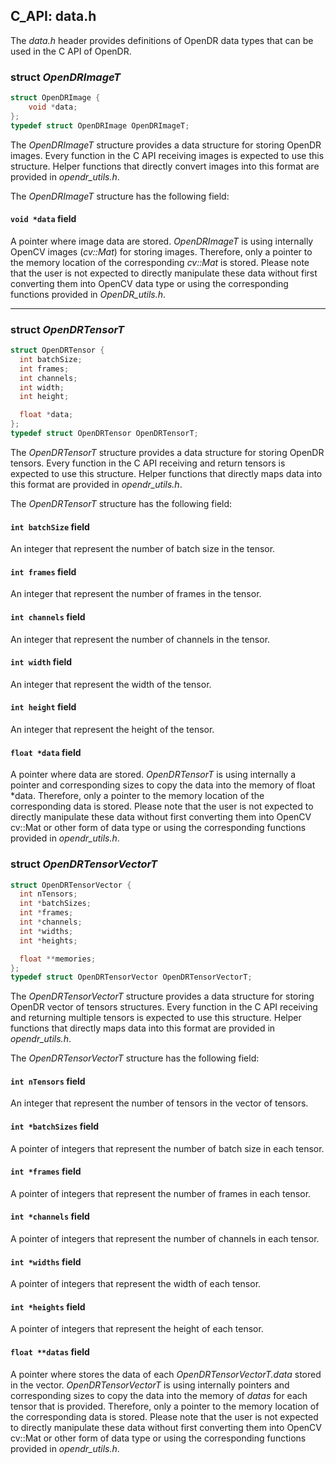 ## C_API: data.h


The *data.h* header provides definitions of OpenDR data types that can be used in the C API of OpenDR.

### struct *OpenDRImageT*
```C
struct OpenDRImage {
    void *data;
};
typedef struct OpenDRImage OpenDRImageT;
```


The *OpenDRImageT* structure provides a data structure for storing OpenDR images. 
Every function in the C API receiving images is expected to use this structure.
Helper functions that directly convert images into this format are provided in *opendr_utils.h*.

The *OpenDRImageT* structure has the following field:

#### `void *data` field

A pointer where image data are stored. 
*OpenDRImageT* is using internally OpenCV images (*cv::Mat*) for storing images. 
Therefore, only a pointer to the memory location of the corresponding *cv::Mat* is stored.
Please note that the user is not expected to directly manipulate these data without first converting them into OpenCV data type or using the corresponding functions provided in *OpenDR_utils.h*.

---

### struct *OpenDRTensorT*
```C
struct OpenDRTensor {
  int batchSize;
  int frames;
  int channels;
  int width;
  int height;

  float *data;
};
typedef struct OpenDRTensor OpenDRTensorT;
```


The *OpenDRTensorT* structure provides a data structure for storing OpenDR tensors.
Every function in the C API receiving and return tensors is expected to use this structure.
Helper functions that directly maps data into this format are provided in *opendr_utils.h*.

The *OpenDRTensorT* structure has the following field:

#### `int batchSize` field

An integer that represent the number of batch size in the tensor.

#### `int frames` field

An integer that represent the number of frames in the tensor.

#### `int channels` field

An integer that represent the number of channels in the tensor.

#### `int width` field

An integer that represent the width of the tensor.

#### `int height` field

An integer that represent the height of the tensor.

#### `float *data` field

A pointer where data are stored.
*OpenDRTensorT* is using internally a pointer and corresponding sizes to copy the data into the memory of float *data.
Therefore, only a pointer to the memory location of the corresponding data is stored.
Please note that the user is not expected to directly manipulate these data without first converting them into OpenCV cv::Mat or other form of data type or using the corresponding functions provided in *opendr_utils.h*.

### struct *OpenDRTensorVectorT*
```C
struct OpenDRTensorVector {
  int nTensors;
  int *batchSizes;
  int *frames;
  int *channels;
  int *widths;
  int *heights;

  float **memories;
};
typedef struct OpenDRTensorVector OpenDRTensorVectorT;
```


The *OpenDRTensorVectorT* structure provides a data structure for storing OpenDR vector of tensors structures.
Every function in the C API receiving and returning multiple tensors is expected to use this structure.
Helper functions that directly maps data into this format are provided in *opendr_utils.h*.

The *OpenDRTensorVectorT* structure has the following field:

#### `int nTensors` field

An integer that represent the number of tensors in the vector of tensors.

#### `int *batchSizes` field

A pointer of integers that represent the number of batch size in each tensor.

#### `int *frames` field

A pointer of integers that represent the number of frames in each tensor.

#### `int *channels` field

A pointer of integers that represent the number of channels in each tensor.

#### `int *widths` field

A pointer of integers that represent the width of each tensor.

#### `int *heights` field

A pointer of integers that represent the height of each tensor.

#### `float **datas` field

A pointer where stores the data of each *OpenDRTensorVectorT.data* stored in the vector.
*OpenDRTensorVectorT* is using internally pointers and corresponding sizes to copy the data into the memory of *datas* for each tensor that is provided.
Therefore, only a pointer to the memory location of the corresponding data is stored.
Please note that the user is not expected to directly manipulate these data without first converting them into OpenCV cv::Mat or other form of data type or using the corresponding functions provided in *opendr_utils.h*.
